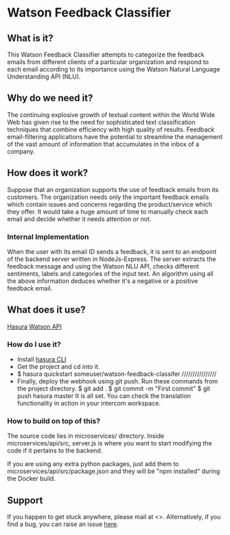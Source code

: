 # Watson Feedback Classifier


## What is it?

This Watson Feedback Classifier attempts to categorize the feedback emails from different clients of a particular organization and respond to each email according to its importance using the Watson Natural Language Understanding API (NLU). 

## Why do we need it?
The continuing explosive growth of textual content within the World Wide Web has given rise to the need for sophisticated text classification techniques that combine efficiency with high quality of results. Feedback email-filtering applications have the potential to streamline the management of the vast amount of information that accumulates in the inbox of a company. 

## How does it work?

Suppose that an organization supports the use of feedback emails from its customers.
The organization needs only the important feedback emails which contain issues and concerns regarding the product/service which they offer. It would take a huge amount of time to manually check each email and decide whether it needs attention or not.
 


### Internal Implementation
When the user with its email ID sends a feedback, it is sent to an endpoint of the backend server written in NodeJs-Express.
The server extracts the feedback message and using the Watson NLU API, checks different sentiments, labels and categories of the input text. An algorithm using all the above information deduces whether it's a negative or a positive feedback email.


## What does it use?
[Hasura](https://hasura.io)
[Watson API](https://www.ibm.com/watson/developercloud/natural-language-understanding/api)

### How do I use it?
- Install [hasura CLI](https://docs.hasura.io/0.15/manual/install-hasura-cli.html)
- Get the project and cd into it.
- $ hasura quickstart someuser/watson-feedback-classifer
////////////////
- Finally, deploy the webhook using git push. Run these commands from the project directory.
 $ git add .
$ git commit -m "First commit"
$ git push hasura master
It is all set. You can check the translation functionality in action in your intercom workspace.

### How to build on top of this?
The source code lies in microservices/ directory. 
Inside microservices/api/src, server.js is where you want to start modifying the code if it pertains to the backend.

If you are using any extra python packages, just add them to microservices/api/src/package.json and they will be "npm installed" during the Docker build.

## Support
If you happen to get stuck anywhere, please mail at <>. Alternatively, if you find a bug, you can raise an issue [here]().
